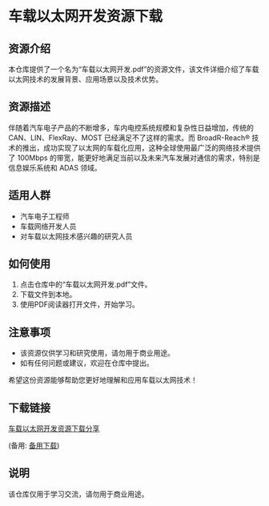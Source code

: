 # 车载以太网开发资源下载

## 资源介绍

本仓库提供了一个名为“车载以太网开发.pdf”的资源文件，该文件详细介绍了车载以太网技术的发展背景、应用场景以及技术优势。

## 资源描述

伴随着汽车电子产品的不断增多，车内电控系统规模和复杂性日益增加，传统的 CAN、LIN、FlexRay、MOST 已经满足不了这样的需求。而 BroadR-Reach® 技术的推出，成功实现了以太网的车载化应用，这种全球使用最广泛的网络技术提供了 100Mbps 的带宽，能更好地满足当前以及未来汽车发展对通信的需求，特别是信息娱乐系统和 ADAS 领域。

## 适用人群

- 汽车电子工程师
- 车载网络开发人员
- 对车载以太网技术感兴趣的研究人员

## 如何使用

1. 点击仓库中的“车载以太网开发.pdf”文件。
2. 下载文件到本地。
3. 使用PDF阅读器打开文件，开始学习。

## 注意事项

- 该资源仅供学习和研究使用，请勿用于商业用途。
- 如有任何问题或建议，欢迎在仓库中提出。

希望这份资源能够帮助您更好地理解和应用车载以太网技术！

## 下载链接
[车载以太网开发资源下载分享](https://pan.quark.cn/s/771c09b6b42f) 

(备用: [备用下载](https://pan.baidu.com/s/1wUVQppwdh9TyZIPjpt-fsw?pwd=1234))

## 说明

该仓库仅用于学习交流，请勿用于商业用途。
